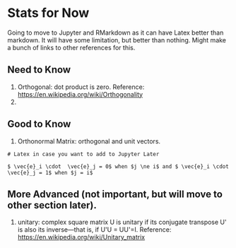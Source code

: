 # Stats for Now
Going to move to Jupyter and RMarkdown as it can have Latex better than markdown. It will have some limitation, but better than nothing. Might make a bunch of links to other references for this. 

## Need to Know
1. Orthogonal: dot product is zero. Reference: https://en.wikipedia.org/wiki/Orthogonality
2. 


## Good to Know
1. Orthonormal Matrix: orthogonal and unit vectors.
```
# Latex in case you want to add to Jupyter Later

$ \vec{e}_i \cdot  \vec{e}_j = 0$ when $j \ne i$ and $ \vec{e}_i \cdot  \vec{e}_j = 1$ when $j = i$
```

## More Advanced (not important, but will move to other section later). 
1. unitary:  complex square matrix U is unitary if its conjugate transpose U' is also its inverse—that is, if U'U = UU'=I. Reference: https://en.wikipedia.org/wiki/Unitary_matrix

